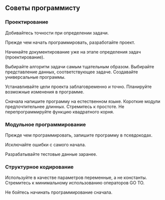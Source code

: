 ## Советы программисту

### Проектирование

Добивайтесь точности при определении задачи.

Прежде чем начать программировать, разработайте проект.

  Начинайте документирование уже на этапе определения задач (проектирование). 

  Выбирайте алгоритм задачи самым тщательным образом.
  Выбирайте представление данных, соответствующее задаче.
  Создавайте универсальные программы.

  Устанавливайте цели проекта заблаговременно и точно.
  Планируйте возможные изменения в программе.

Сначала напишите программу на естественном языке.
Короткие модули предпочтительнее длинных.
Стремитесь к простоте.
Не перепрограммируйте функцию квадратного корня.

### Модульное программирование

Прежде чем программировать, запишите программу в псевдокодах.

Исключайте ошибки с самого начала.

Разрабатывайте тестовые данные заранее.

### Структурное кодирование

Используйте в качестве параметров переменные, а не константы.
Стремитесь к минимальному использованию операторов GO ТО.

Не бойтесь начинать программирование сначала.
